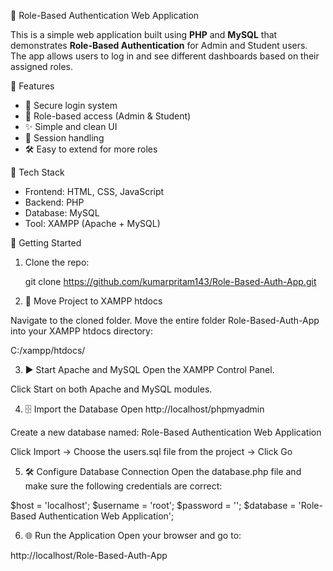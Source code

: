 🔐 Role-Based Authentication Web Application

This is a simple web application built using **PHP** and **MySQL** that demonstrates **Role-Based Authentication** for Admin and Student users. The app allows users to log in and see different dashboards based on their assigned roles.

📌 Features

- 🔐 Secure login system
- 👤 Role-based access (Admin & Student)
- ✨ Simple and clean UI
- 📂 Session handling
- 🛠️ Easy to extend for more roles

🧰 Tech Stack

- Frontend: HTML, CSS, JavaScript
- Backend: PHP
- Database: MySQL
- Tool: XAMPP (Apache + MySQL)

🚀 Getting Started

1. Clone the repo:

   git clone https://github.com/kumarpritam143/Role-Based-Auth-App.git

2. 📂 Move Project to XAMPP htdocs

Navigate to the cloned folder.
Move the entire folder Role-Based-Auth-App into your XAMPP htdocs directory:

C:/xampp/htdocs/

3. ▶️ Start Apache and MySQL
   Open the XAMPP Control Panel.

Click Start on both Apache and MySQL modules.

4. 🗄️ Import the Database
   Open http://localhost/phpmyadmin

Create a new database named: Role-Based Authentication Web Application

Click Import → Choose the users.sql file from the project → Click Go

5. 🛠️ Configure Database Connection
   Open the database.php file and make sure the following credentials are correct:

$host = 'localhost';
$username = 'root';
$password = '';
$database = 'Role-Based Authentication Web Application';

6. 🌐 Run the Application
   Open your browser and go to:

http://localhost/Role-Based-Auth-App
